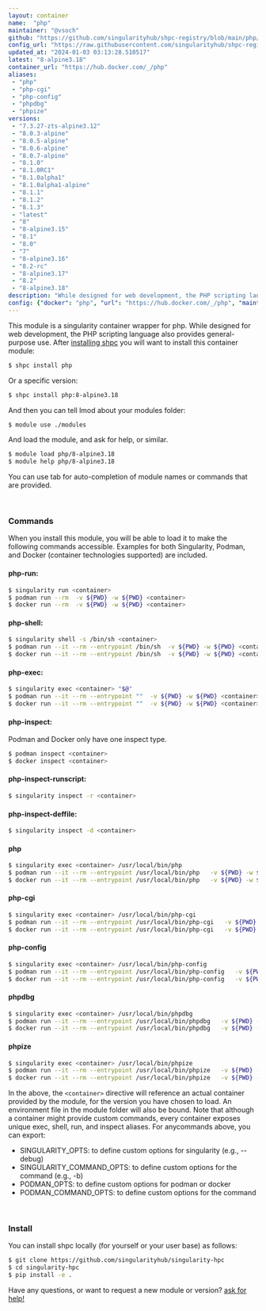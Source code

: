 ```yaml
---
layout: container
name:  "php"
maintainer: "@vsoch"
github: "https://github.com/singularityhub/shpc-registry/blob/main/php/container.yaml"
config_url: "https://raw.githubusercontent.com/singularityhub/shpc-registry/main/php/container.yaml"
updated_at: "2024-01-03 03:13:28.510517"
latest: "8-alpine3.18"
container_url: "https://hub.docker.com/_/php"
aliases:
 - "php"
 - "php-cgi"
 - "php-config"
 - "phpdbg"
 - "phpize"
versions:
 - "7.3.27-zts-alpine3.12"
 - "8.0.3-alpine"
 - "8.0.5-alpine"
 - "8.0.6-alpine"
 - "8.0.7-alpine"
 - "8.1.0"
 - "8.1.0RC1"
 - "8.1.0alpha1"
 - "8.1.0alpha1-alpine"
 - "8.1.1"
 - "8.1.2"
 - "8.1.3"
 - "latest"
 - "8"
 - "8-alpine3.15"
 - "8.1"
 - "8.0"
 - "7"
 - "8-alpine3.16"
 - "8.2-rc"
 - "8-alpine3.17"
 - "8.2"
 - "8-alpine3.18"
description: "While designed for web development, the PHP scripting language also provides general-purpose use."
config: {"docker": "php", "url": "https://hub.docker.com/_/php", "maintainer": "@vsoch", "description": "While designed for web development, the PHP scripting language also provides general-purpose use.", "latest": {"8-alpine3.18": "sha256:72ce7e0cf01d9325c30f1d5c4a588fa794c2e1620dd7c087f5a682cc9c27ff39"}, "tags": {"7.3.27-zts-alpine3.12": "sha256:33c32435b162a6aa427a506f4d3fd3616ab1897a0211c5787649e9e07b967223", "8.0.3-alpine": "sha256:f32cd843417d9271d1500ed3867922175604a243d8033ad1572d617ad7954171", "8.0.5-alpine": "sha256:b728c7e60d1bdb28bfba1bbd4ac3328fbde3a70a959a55c318ccae3fc4d170cf", "8.0.6-alpine": "sha256:a5afa558fcf8030edbc0f160339eaeefccdf1af53df35d0d26171c470a7ab5b6", "8.0.7-alpine": "sha256:edd37734c824c65cdbc1e68c9ac928c590a5c750b6b49c656a302b3b0742d371", "8.1.0": "sha256:b2afd03bcad73aa0a207b0be83310fb2cb35b7a47aceb89e82437b1d19bf81c5", "8.1.0RC1": "sha256:cfa06c39de438a7b7a3977d6412ec580721ad440472b0973ed87ff3758adb0aa", "8.1.0alpha1": "sha256:a63a64bc485982b0543af4ff2fe6e42cd82d65afc39eb4e073f5d361636513fb", "8.1.0alpha1-alpine": "sha256:028c42e86276c77e4bf5d05fb9df93142344d83f971f369a80b6f6e30a50e14b", "8.1.1": "sha256:444ba13f11741642a2692430f6678d47fb028442160ec9a5cfa9da7d3c0a9e07", "8.1.2": "sha256:f1d66b530e99d2e3c2ea302523c5a10ae9e666ddb5ceaacb7dda0af20c7976d7", "8.1.3": "sha256:c0dc322c09db1db4a02f98c97a361a91308c29a3d256703c1e1b64f1ddc28ac6", "latest": "sha256:0490f6f8fe4d442ebcda2604b55f6260831f082a40425f67d91abf4ba78b725b", "8": "sha256:0490f6f8fe4d442ebcda2604b55f6260831f082a40425f67d91abf4ba78b725b", "8-alpine3.15": "sha256:26d871b044c414dcf3564a018197211627d8b06e7b29415e870a585a2f365c3f", "8.1": "sha256:0df0549e01e32ce5e16db7cb4becf56e487c49a74f6322c242a7a4bb8e8e514e", "8.0": "sha256:0569e384b9064c04dec55dc6e41be41b494a878dfbb6577a7d76bd50cfd5bc00", "7": "sha256:620a6b9f4d4feef2210026172570465e9d0c1de79766418d3affd09190a7fda5", "8-alpine3.16": "sha256:9085a1c6e1c866314dccad5687254f98a139a36938e87235e65f13c83bfe9352", "8.2-rc": "sha256:898d05e063e38967e701617b2c19ae2306d23a496ec2bd32dbe662cd07c7157d", "8-alpine3.17": "sha256:af0809570027627bd16e89dea01fefcec427a1220dcaa494ee9d7afdfcfc2fcc", "8.2": "sha256:fcf36572f8c4fa59a5d3ba06ff5cc780c819c51d9d1e34d93f8dd6fa95305fc3", "8-alpine3.18": "sha256:72ce7e0cf01d9325c30f1d5c4a588fa794c2e1620dd7c087f5a682cc9c27ff39"}, "aliases": {"php": "/usr/local/bin/php", "php-cgi": "/usr/local/bin/php-cgi", "php-config": "/usr/local/bin/php-config", "phpdbg": "/usr/local/bin/phpdbg", "phpize": "/usr/local/bin/phpize"}}
---
```


This module is a singularity container wrapper for php.
While designed for web development, the PHP scripting language also provides general-purpose use.
After [installing shpc](#install) you will want to install this container module:


```bash
$ shpc install php
```

Or a specific version:

```bash
$ shpc install php:8-alpine3.18
```

And then you can tell lmod about your modules folder:

```bash
$ module use ./modules
```

And load the module, and ask for help, or similar.

```bash
$ module load php/8-alpine3.18
$ module help php/8-alpine3.18
```

You can use tab for auto-completion of module names or commands that are provided.

<br>

### Commands

When you install this module, you will be able to load it to make the following commands accessible.
Examples for both Singularity, Podman, and Docker (container technologies supported) are included.

#### php-run:

```bash
$ singularity run <container>
$ podman run --rm  -v ${PWD} -w ${PWD} <container>
$ docker run --rm  -v ${PWD} -w ${PWD} <container>
```

#### php-shell:

```bash
$ singularity shell -s /bin/sh <container>
$ podman run --it --rm --entrypoint /bin/sh  -v ${PWD} -w ${PWD} <container>
$ docker run --it --rm --entrypoint /bin/sh  -v ${PWD} -w ${PWD} <container>
```

#### php-exec:

```bash
$ singularity exec <container> "$@"
$ podman run --it --rm --entrypoint ""  -v ${PWD} -w ${PWD} <container> "$@"
$ docker run --it --rm --entrypoint ""  -v ${PWD} -w ${PWD} <container> "$@"
```

#### php-inspect:

Podman and Docker only have one inspect type.

```bash
$ podman inspect <container>
$ docker inspect <container>
```

#### php-inspect-runscript:

```bash
$ singularity inspect -r <container>
```

#### php-inspect-deffile:

```bash
$ singularity inspect -d <container>
```


#### php

```bash
$ singularity exec <container> /usr/local/bin/php
$ podman run --it --rm --entrypoint /usr/local/bin/php   -v ${PWD} -w ${PWD} <container> -c " $@"
$ docker run --it --rm --entrypoint /usr/local/bin/php   -v ${PWD} -w ${PWD} <container> -c " $@"
```


#### php-cgi

```bash
$ singularity exec <container> /usr/local/bin/php-cgi
$ podman run --it --rm --entrypoint /usr/local/bin/php-cgi   -v ${PWD} -w ${PWD} <container> -c " $@"
$ docker run --it --rm --entrypoint /usr/local/bin/php-cgi   -v ${PWD} -w ${PWD} <container> -c " $@"
```


#### php-config

```bash
$ singularity exec <container> /usr/local/bin/php-config
$ podman run --it --rm --entrypoint /usr/local/bin/php-config   -v ${PWD} -w ${PWD} <container> -c " $@"
$ docker run --it --rm --entrypoint /usr/local/bin/php-config   -v ${PWD} -w ${PWD} <container> -c " $@"
```


#### phpdbg

```bash
$ singularity exec <container> /usr/local/bin/phpdbg
$ podman run --it --rm --entrypoint /usr/local/bin/phpdbg   -v ${PWD} -w ${PWD} <container> -c " $@"
$ docker run --it --rm --entrypoint /usr/local/bin/phpdbg   -v ${PWD} -w ${PWD} <container> -c " $@"
```


#### phpize

```bash
$ singularity exec <container> /usr/local/bin/phpize
$ podman run --it --rm --entrypoint /usr/local/bin/phpize   -v ${PWD} -w ${PWD} <container> -c " $@"
$ docker run --it --rm --entrypoint /usr/local/bin/phpize   -v ${PWD} -w ${PWD} <container> -c " $@"
```



In the above, the `<container>` directive will reference an actual container provided
by the module, for the version you have chosen to load. An environment file in the
module folder will also be bound. Note that although a container
might provide custom commands, every container exposes unique exec, shell, run, and
inspect aliases. For anycommands above, you can export:

 - SINGULARITY_OPTS: to define custom options for singularity (e.g., --debug)
 - SINGULARITY_COMMAND_OPTS: to define custom options for the command (e.g., -b)
 - PODMAN_OPTS: to define custom options for podman or docker
 - PODMAN_COMMAND_OPTS: to define custom options for the command

<br>

### Install

You can install shpc locally (for yourself or your user base) as follows:

```bash
$ git clone https://github.com/singularityhub/singularity-hpc
$ cd singularity-hpc
$ pip install -e .
```

Have any questions, or want to request a new module or version? [ask for help!](https://github.com/singularityhub/singularity-hpc/issues)